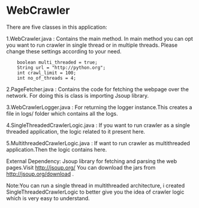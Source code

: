 # WebCrawler

There are five classes in this application:

1.WebCrawler.java : Contains the main method. 
In main method you can opt you want to run crawler in single thread or in multiple threads.
Please change these settings according to your need.

        boolean multi_threaded = true;
        String url = "http://python.org";
        int crawl_limit = 100;
        int no_of_threads = 4; 

2.PageFetcher.java : Contains the code for fetching the webpage over the network. 
  For doing this is class is importing Jsoup library.
  
3.WebCrawlerLogger.java : For returning the logger instance.This creates a file in logs/ folder which contains all the logs.

4.SingleThreadedCrawlerLogic.java : If you want to run crawler as a single threaded application, 
  the logic related to it present here.

5.MultithreadedCrawlerLogic.java : If want to run crawler as multithreaded application.Then the logic contains here.


External Dependency: Jsoup library for fetching and parsing the web pages.Visit http://jsoup.org/ 
You can download the jars from http://jsoup.org/download .

Note:You can run a single thread in multithreaded architecture, i created SingleThreadedCrawlerLogic to better give you the 
idea of crawler logic which is very easy to understand.



